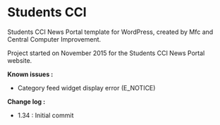 # Students CCI
Students CCI News Portal template for WordPress, created by Mfc and Central Computer Improvement.

Project started on November 2015 for the Students CCI News Portal website.

**Known issues :**
* Category feed widget display error (E_NOTICE)

**Change log :**
* 1.34 : Initial commit
